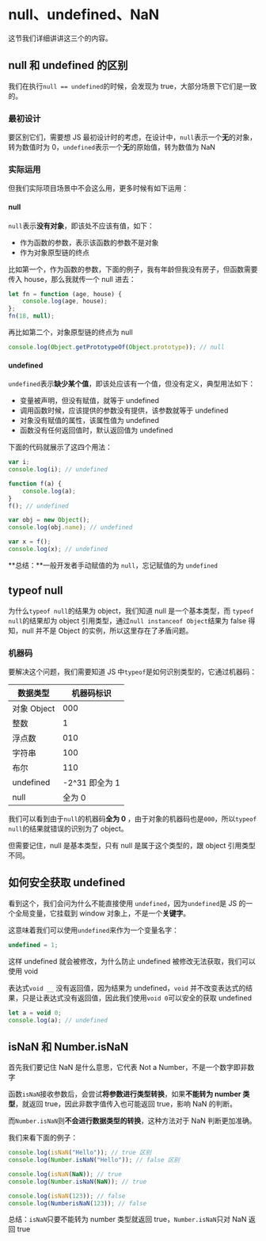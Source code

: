 # null、undefined、NaN

这节我们详细讲讲这三个的内容。

## null 和 undefined 的区别

我们在执行`null == undefined`的时候，会发现为 true，大部分场景下它们是一致的。

### 最初设计

要区别它们，需要想 JS 最初设计时的考虑，在设计中，`null`表示一个**无**的对象，转为数值时为 0，`undefined`表示一个**无**的原始值，转为数值为 NaN

### 实际运用

但我们实际项目场景中不会这么用，更多时候有如下运用：

#### null

`null`表示**没有对象**，即该处不应该有值，如下：

- 作为函数的参数，表示该函数的参数不是对象
- 作为对象原型链的终点

比如第一个，作为函数的参数，下面的例子，我有年龄但我没有房子，但函数需要传入 house，那么我就传一个 null 进去：

```js
let fn = function (age, house) {
	console.log(age, house);
};
fn(18, null);
```

再比如第二个，对象原型链的终点为 null

```js
console.log(Object.getPrototypeOf(Object.prototype)); // null
```

#### undefined

`undefined`表示**缺少某个值**，即该处应该有一个值，但没有定义，典型用法如下：

- 变量被声明，但没有赋值，就等于 undefined
- 调用函数时候，应该提供的参数没有提供，该参数就等于 undefined
- 对象没有赋值的属性，该属性值为 undefined
- 函数没有任何返回值时，默认返回值为 undefined

下面的代码就展示了这四个用法：

```js
var i;
console.log(i); // undefined

function f(a) {
	console.log(a);
}
f(); // undefined

var obj = new Object();
console.log(obj.name); // undefined

var x = f();
console.log(x); // undefined
```

**总结：**一般开发者手动赋值的为 `null`，忘记赋值的为 `undefined`

## typeof null

为什么`typeof null`的结果为 object，我们知道 null 是一个基本类型，而 `typeof null`的结果却为 object 引用类型，通过`null instanceof Object`结果为 false 得知，null 并不是 Object 的实例，所以这里存在了矛盾问题。

### 机器码

要解决这个问题，我们需要知道 JS 中`typeof`是如何识别类型的，它通过机器码：

| 数据类型    | 机器码标识     |
| ----------- | -------------- |
| 对象 Object | 000            |
| 整数        | 1              |
| 浮点数      | 010            |
| 字符串      | 100            |
| 布尔        | 110            |
| undefined   | -2^31 即全为 1 |
| null        | 全为 0         |

我们可以看到由于`null`的机器码**全为 0** ，由于对象的机器码也是`000`，所以`typeof null`的结果就错误的识别为了 object。

但需要记住，null 是基本类型，只有 null 是属于这个类型的，跟 object 引用类型不同。

## 如何安全获取 undefined

看到这个，我们会问为什么不能直接使用 `undefined`，因为`undefined`是 JS 的一个全局变量，它挂载到 window 对象上，不是一个**关键字**。

这意味着我们可以使用`undefined`来作为一个变量名字：

```js
undefined = 1;
```

这样 undefined 就会被修改，为什么防止 undefined 被修改无法获取，我们可以使用 void

表达式`void __` 没有返回值，因为结果为 undefined，`void` 并不改变表达式的结果，只是让表达式没有返回值，因此我们使用`void 0`可以安全的获取 undefined

```js
let a = void 0;
console.log(a); // undefined
```

## isNaN 和 Number.isNaN

首先我们要记住 NaN 是什么意思，它代表 Not a Number，不是一个数字即非数字

函数`isNaN`接收参数后，会尝试**将参数进行类型转换**，如果**不能转为 number 类型**，就返回 true，因此非数字值传入也可能返回 true，影响 NaN 的判断。

而`Number.isNaN`则**不会进行数据类型的转换**，这种方法对于 NaN 判断更加准确。

我们来看下面的例子：

```js
console.log(isNaN("Hello")); // true 区别
console.log(Number.isNaN("Hello")); // false 区别

console.log(isNaN(NaN)); // true
console.log(Number.isNaN(NaN)); // true

console.log(isNaN(123)); // false
console.log(NumberisNaN(123)); // false
```

总结：`isNaN`只要不能转为 number 类型就返回 true，`Number.isNaN`只对 NaN 返回 true
